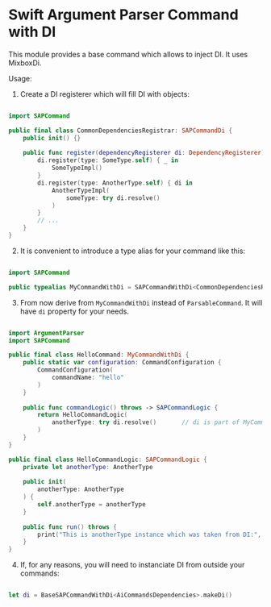 #  Swift Argument Parser Command with DI

This module provides a base command which allows to inject DI. It uses MixboxDi.

Usage:

1. Create a DI registerer which will fill DI with objects:

```swift

import SAPCommand

public final class CommonDependenciesRegistrar: SAPCommandDi {
    public init() {}
    
    public func register(dependencyRegisterer di: DependencyRegisterer) {
        di.register(type: SomeType.self) { _ in
            SomeTypeImpl()
        }
        di.register(type: AnotherType.self) { di in
            AnotherTypeImpl(
                someType: try di.resolve()
            )
        }
        // ...
    }
}
```

2. It is convenient to introduce a type alias for your command like this:

```swift

import SAPCommand

public typealias MyCommandWithDi = SAPCommandWithDi<CommonDependenciesRegistrar>
```

3. From now derive from `MyCommandWithDi` instead of `ParsableCommand`. It will have `di` property for your needs.

```swift

import ArgumentParser
import SAPCommand

public final class HelloCommand: MyCommandWithDi {
    public static var configuration: CommandConfiguration {
        CommandConfiguration(
            commandName: "hello"
        )
    }
    
    public func commandLogic() throws -> SAPCommandLogic {
        return HelloCommandLogic(
            anotherType: try di.resolve()       // di is part of MyCommandWithDi
        )
    }
}

public final class HelloCommandLogic: SAPCommandLogic {
    private let anotherType: AnotherType
    
    public init(
        anotherType: AnotherType
    ) {
        self.anotherType = anotherType
    }
    
    public func run() throws {
        print("This is anotherType instance which was taken from DI:", anotherType)
    }
}
```

4. If, for any reasons, you will need to instanciate DI from outside your commands:

```swift

let di = BaseSAPCommandWithDi<AiCommandsDependencies>.makeDi()

```
